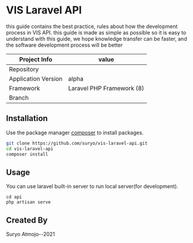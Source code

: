 # VIS Laravel API

this guide contains the best practice, rules about how the development process in VIS API.
this guide is made as simple as possible so it is easy to understand
with this guide, we hope knowledge transfer can be faster, and the software development process will be better

| **Project Info**    | value                                                                          |
| ------------------- | ------------------------------------------------------------------------------ |
| Repository          |  |
| Application Version | alpha                                                                             |
| Framework           | Laravel PHP Framework (8)                                      |
| Branch |  |


## Installation

Use the package manager [composer](https://getcomposer.org/) to install packages.

```bash
git clone https://github.com/suryo/vis-laravel-api.git
cd vis-laravel-api
composer install

```

## Usage
You can use laravel built-in server to run local server(for development).

```
cd api
php artisan serve

```

## Created By
Suryo Atmojo--2021